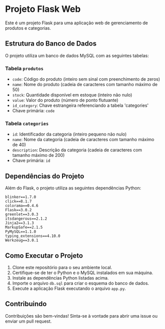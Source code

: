 # Projeto Flask Web

Este é um projeto Flask para uma aplicação web de gerenciamento de produtos e categorias.

## Estrutura do Banco de Dados

O projeto utiliza um banco de dados MySQL com as seguintes tabelas:

### Tabela `produtos`

- `code`: Código do produto (inteiro sem sinal com preenchimento de zeros)
- `name`: Nome do produto (cadeia de caracteres com tamanho máximo de 50)
- `stock`: Quantidade disponível em estoque (inteiro não nulo)
- `value`: Valor do produto (número de ponto flutuante)
- `id_category`: Chave estrangeira referenciando a tabela 'categories'
- Chave primária: `code`

### Tabela `categories`

- `id`: Identificador da categoria (inteiro pequeno não nulo)
- `name`: Nome da categoria (cadeia de caracteres com tamanho máximo de 40)
- `description`: Descrição da categoria (cadeia de caracteres com tamanho máximo de 200)
- Chave primária: `id`

## Dependências do Projeto

Além do Flask, o projeto utiliza as seguintes dependências Python:

```
blinker==1.7.0
click==8.1.7
colorama==0.4.6
Flask==3.0.2
greenlet==3.0.3
itsdangerous==2.1.2
Jinja2==3.1.3
MarkupSafe==2.1.5
PyMySQL==1.1.0
typing_extensions==4.10.0
Werkzeug==3.0.1
```

## Como Executar o Projeto

1. Clone este repositório para o seu ambiente local.
2. Certifique-se de ter o Python e o MySQL instalados em sua máquina.
3. Instale as dependências Python listadas acima.
4. Importe o arquivo `db.sql` para criar o esquema do banco de dados.
5. Execute a aplicação Flask executando o arquivo `app.py`.

## Contribuindo

Contribuições são bem-vindas! Sinta-se à vontade para abrir uma issue ou enviar um pull request.

